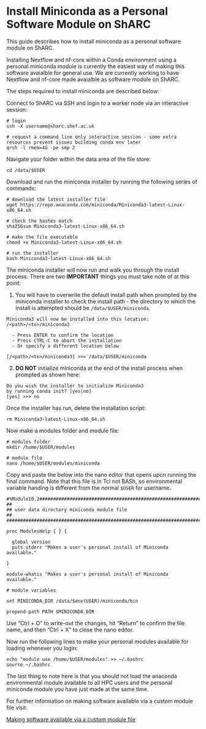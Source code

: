 # Install Miniconda as a Personal Software Module on ShARC

This guide describes how to install miniconda as a personal software module on ShARC.

Installing Nextflow and nf-core within a Conda environment using a personal miniconda module is currently the easiest way of making this software avaialble for general use. We are currently working to have Nextflow and nf-core made avaialble as software module on ShARC.

The steps required to install miniconda are described below:

Connect to ShARC via SSH and login to a worker node via an interactive session:

```shell
# login
ssh -X username@sharc.shef.ac.uk

# request a command line only interactive session - some extra resources prevent issues building conda env later
qrsh -l rmem=4G -pe smp 2
```

Navigate your folder within the data area of the file store:

```shell
cd /data/$USER
```

Download and run the miniconda installer by running the following series of commands:

```shell
# download the latest installer file
wget https://repo.anaconda.com/miniconda/Miniconda3-latest-Linux-x86_64.sh

# check the hashes match
sha256sum Miniconda3-latest-Linux-x86_64.sh

# make the file executable
chmod +x Miniconda3-latest-Linux-x86_64.sh

# run the installer
bash Miniconda3-latest-Linux-x86_64.sh
```

The miniconda installer will now run and walk you through the install process. There are two **IMPORTANT** things you must take note of at this point:

1. You will have to overwrite the default install path when prompted by the miniconda installer to check the install path - the directory to which the install is attempted should be `/data/$USER/miniconda`.

```
Miniconda3 will now be installed into this location:
/<path>/<to>/miniconda3

  - Press ENTER to confirm the location
  - Press CTRL-C to abort the installation
  - Or specify a different location below

[/<path>/<to>/miniconda3] >>> /data/$USER/miniconda
```

2. **DO NOT** initialize miniconda at the end of the install process when prompted as shown here:

```
Do you wish the installer to initialize Miniconda3
by running conda init? [yes|no]
[yes] >>> no
```

Once the installer has run, delete the installation script:

```shell
rm Miniconda3-latest-Linux-x86_64.sh
```

Now make a modules folder and module file:

```shell
# modules folder
mkdir /home/$USER/modules

# module file
nano /home/$USER/modules/miniconda
```

Copy and paste the below into the nano editor that opens upon running the final command. Note that this file is in Tcl not BASh, so environmental variable handing is different from the normal `$USER` for username.

```
#%Module10.2#####################################################################
##
## user data directory miniconda module file
##
################################################################################

proc ModulesHelp { } {

  global version
  puts stderr "Makes a user's personal install of Miniconda available."

}

module-whatis "Makes a user's personal install of Miniconda available."

# module variables

set MINICONDA_DIR /data/$env(USER)/miniconda/bin

prepend-path PATH $MINICONDA_DIR
```

Use “Ctrl + O” to write-out the changes, hit “Return” to confirm the file name, and then “Ctrl + X” to close the nano editor.

Now run the following lines to make your personal modules available for loading whenever you login:

```shell
echo "module use /home/$USER/modules" >> ~/.bashrc
source ~/.bashrc
```

The last thing to note here is that you should not load the anaconda environmental module available to all HPC users and the personal miniconda module you have just made at the same time.

For further information on making software available via a custom module file visit:

[Making software available via a custom module file](https://docs.hpc.shef.ac.uk/en/latest/referenceinfo/environment-modules/creating-custom-modulefiles.html)
